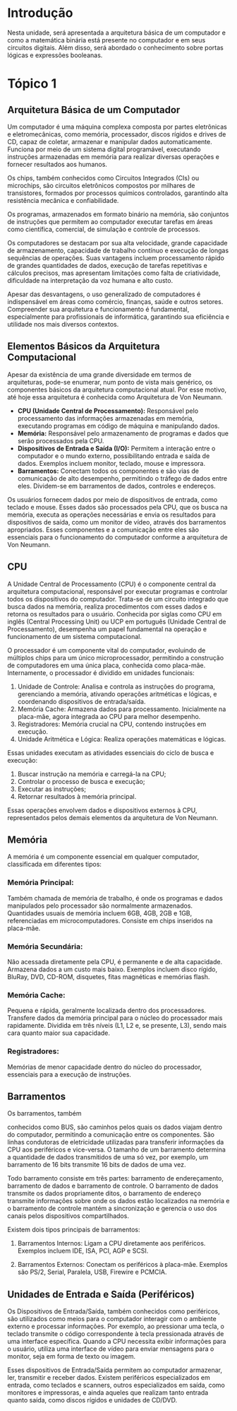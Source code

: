 # Introdução

Nesta unidade, será apresentada a arquitetura básica de um computador e como a matemática binária está 
presente no computador e em seus circuitos digitais. Além disso, será abordado o conhecimento sobre portas 
lógicas e expressões booleanas.

# Tópico 1

## Arquitetura Básica de um Computador

Um computador é uma máquina complexa composta por partes eletrônicas e eletromecânicas, como memória, 
processador, discos rígidos e drives de CD, capaz de coletar, armazenar e manipular dados automaticamente. 
Funciona por meio de um sistema digital programável, executando instruções armazenadas em memória para 
realizar diversas operações e fornecer resultados aos humanos.

Os chips, também conhecidos como Circuitos Integrados (CIs) ou microchips, são circuitos eletrônicos 
compostos por milhares de transistores, formados por processos químicos controlados, garantindo alta 
resistência mecânica e confiabilidade.

Os programas, armazenados em formato binário na memória, são conjuntos de instruções que permitem ao 
computador executar tarefas em áreas como científica, comercial, de simulação e controle de processos.

Os computadores se destacam por sua alta velocidade, grande capacidade de armazenamento, capacidade de 
trabalho contínuo e execução de longas sequências de operações. Suas vantagens incluem processamento rápido 
de grandes quantidades de dados, execução de tarefas repetitivas e cálculos precisos, mas apresentam 
limitações como falta de criatividade, dificuldade na interpretação da voz humana e alto custo.

Apesar das desvantagens, o uso generalizado de computadores é indispensável em áreas como comércio, 
finanças, saúde e outros setores. Compreender sua arquitetura e funcionamento é fundamental, especialmente 
para profissionais de informática, garantindo sua eficiência e utilidade nos mais diversos contextos.

## Elementos Básicos da Arquitetura Computacional

Apesar da existência de uma grande diversidade em termos de arquiteturas, pode-se enumerar, num ponto de 
vista mais genérico, os componentes básicos da arquitetura computacional atual. Por esse motivo, até hoje 
essa arquitetura é conhecida como Arquitetura de Von Neumann.

- **CPU (Unidade Central de Processamento):** Responsável pelo processamento das informações armazenadas 
em memória, executando programas em código de máquina e manipulando dados.
- **Memória:** Responsável pelo armazenamento de programas e dados que serão processados pela CPU.
- **Dispositivos de Entrada e Saída (I/O):** Permitem a interação entre o computador e o mundo externo, 
possibilitando entrada e saída de dados. Exemplos incluem monitor, teclado, mouse e impressora.
- **Barramentos:** Conectam todos os componentes e são vias de comunicação de alto desempenho, permitindo 
o tráfego de dados entre eles. Dividem-se em barramentos de dados, controles e endereços.

Os usuários fornecem dados por meio de dispositivos de entrada, como teclado e mouse. Esses dados são 
processados pela CPU, que os busca na memória, executa as operações necessárias e envia os resultados para 
dispositivos de saída, como um monitor de vídeo, através dos barramentos apropriados. Esses componentes e 
a comunicação entre eles são essenciais para o funcionamento do computador conforme a arquitetura de Von Neumann.

## CPU

A Unidade Central de Processamento (CPU) é o componente central da arquitetura computacional, responsável 
por executar programas e controlar todos os dispositivos do computador. Trata-se de um circuito integrado 
que busca dados na memória, realiza procedimentos com esses dados e retorna os resultados para o usuário. 
Conhecida por siglas como CPU em inglês (Central Processing Unit) ou UCP em português (Unidade Central de 
Processamento), desempenha um papel fundamental na operação e funcionamento de um sistema computacional.

O processador é um componente vital do computador, evoluindo de múltiplos chips para um único 
microprocessador, permitindo a construção de computadores em uma única placa, conhecida como placa-mãe. 
Internamente, o processador é dividido em unidades funcionais:

1. Unidade de Controle: Analisa e controla as instruções do programa, gerenciando a memória, ativando 
operações aritméticas e lógicas, e coordenando dispositivos de entrada/saída.
2. Memória Cache: Armazena dados para processamento. Inicialmente na placa-mãe, agora integrada ao CPU para 
melhor desempenho.
3. Registradores: Memória crucial na CPU, contendo instruções em execução.
4. Unidade Aritmética e Lógica: Realiza operações matemáticas e lógicas.

Essas unidades executam as atividades essenciais do ciclo de busca e execução:

1. Buscar instrução na memória e carregá-la na CPU;
2. Controlar o processo de busca e execução;
3. Executar as instruções;
4. Retornar resultados à memória principal.

Essas operações envolvem dados e dispositivos externos à CPU, representados pelos demais elementos da 
arquitetura de Von Neumann.

## Memória

A memória é um componente essencial em qualquer computador, classificada em diferentes tipos:

### Memória Principal:

Também chamada de memória de trabalho, é onde os programas e dados manipulados pelo processador são 
normalmente armazenados. Quantidades usuais de memória incluem 6GB, 4GB, 2GB e 1GB, referenciadas em 
microcomputadores. Consiste em chips inseridos na placa-mãe.

### Memória Secundária:

Não acessada diretamente pela CPU, é permanente e de alta capacidade. Armazena dados a um custo mais baixo. 
Exemplos incluem disco rígido, BluRay, DVD, CD-ROM, disquetes, fitas magnéticas e memórias flash.

### Memória Cache:

Pequena e rápida, geralmente localizada dentro dos processadores. Transfere dados da memória principal 
para o núcleo do processador mais rapidamente. Dividida em três níveis (L1, L2 e, se presente, L3), sendo 
mais cara quanto maior sua capacidade.

### Registradores:

Memórias de menor capacidade dentro do núcleo do processador, essenciais para a execução de instruções.

## Barramentos

Os barramentos, também

 conhecidos como BUS, são caminhos pelos quais os dados viajam dentro do computador, permitindo a comunicação 
 entre os componentes. São linhas condutoras de eletricidade utilizadas para transferir informações da CPU 
 aos periféricos e vice-versa. O tamanho de um barramento determina a quantidade de dados transmitidos de 
 uma só vez, por exemplo, um barramento de 16 bits transmite 16 bits de dados de uma vez.

Todo barramento consiste em três partes: barramento de endereçamento, barramento de dados e barramento de 
controle. O barramento de dados transmite os dados propriamente ditos, o barramento de endereço transmite 
informações sobre onde os dados estão localizados na memória e o barramento de controle mantém a sincronização 
e gerencia o uso dos canais pelos dispositivos compartilhados.

Existem dois tipos principais de barramentos:

1. Barramentos Internos: Ligam a CPU diretamente aos periféricos. Exemplos incluem IDE, ISA, PCI, AGP e SCSI.

2. Barramentos Externos: Conectam os periféricos à placa-mãe. Exemplos são PS/2, Serial, Paralela, USB, Firewire e PCMCIA.

## Unidades de Entrada e Saída (Periféricos)

Os Dispositivos de Entrada/Saída, também conhecidos como periféricos, são utilizados como meios para o 
computador interagir com o ambiente externo e processar informações. Por exemplo, ao pressionar uma tecla, 
o teclado transmite o código correspondente à tecla pressionada através de uma interface específica. 
Quando a CPU necessita exibir informações para o usuário, utiliza uma interface de vídeo para enviar 
mensagens para o monitor, seja em forma de texto ou imagem.

Esses dispositivos de Entrada/Saída permitem ao computador armazenar, ler, transmitir e receber dados. 
Existem periféricos especializados em entrada, como teclados e scanners, outros especializados em saída, 
como monitores e impressoras, e ainda aqueles que realizam tanto entrada quanto saída, como discos rígidos 
e unidades de CD/DVD.
